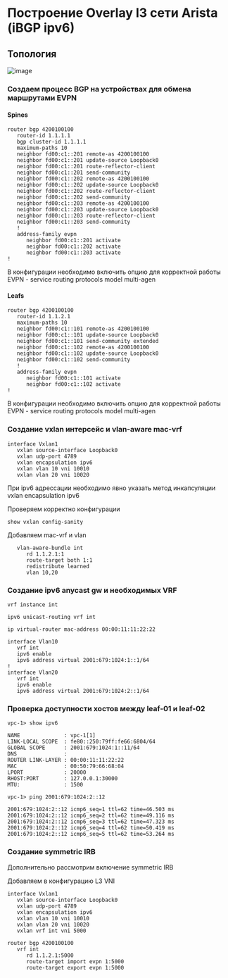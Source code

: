 # Построение Overlay l3 сети Arista (iBGP ipv6)

## Топология 

![image](https://github.com/user-attachments/assets/3c407a2c-38d0-45d6-8672-ca934767d181)



### Создаем процесс BGP на устройствах для обмена маршрутами EVPN 

#### Spines

```
router bgp 4200100100
   router-id 1.1.1.1
   bgp cluster-id 1.1.1.1
   maximum-paths 10
   neighbor fd00:c1::201 remote-as 4200100100
   neighbor fd00:c1::201 update-source Loopback0
   neighbor fd00:c1::201 route-reflector-client
   neighbor fd00:c1::201 send-community
   neighbor fd00:c1::202 remote-as 4200100100
   neighbor fd00:c1::202 update-source Loopback0
   neighbor fd00:c1::202 route-reflector-client
   neighbor fd00:c1::202 send-community
   neighbor fd00:c1::203 remote-as 4200100100
   neighbor fd00:c1::203 update-source Loopback0
   neighbor fd00:c1::203 route-reflector-client
   neighbor fd00:c1::203 send-community
   !
   address-family evpn
      neighbor fd00:c1::201 activate
      neighbor fd00:c1::202 activate
      neighbor fd00:c1::203 activate
!
```

В конфигурации необходимо включить опцию для корректной работы EVPN - service routing protocols model multi-agen

#### Leafs

```
router bgp 4200100100
   router-id 1.1.2.1
   maximum-paths 10
   neighbor fd00:c1::101 remote-as 4200100100
   neighbor fd00:c1::101 update-source Loopback0
   neighbor fd00:c1::101 send-community extended
   neighbor fd00:c1::102 remote-as 4200100100
   neighbor fd00:c1::102 update-source Loopback0
   neighbor fd00:c1::102 send-community
   !
   address-family evpn
      neighbor fd00:c1::101 activate
      neighbor fd00:c1::102 activate
!
```

В конфигурации необходимо включить опцию для корректной работы EVPN - service routing protocols model multi-agen

### Создание vxlan интерсейс и vlan-aware mac-vrf

```
interface Vxlan1
   vxlan source-interface Loopback0
   vxlan udp-port 4789
   vxlan encapsulation ipv6
   vxlan vlan 10 vni 10010
   vxlan vlan 20 vni 10020
```

При ipv6 адрессации необходимо явно указать метод инкапсуляции vxlan encapsulation ipv6

Проверяем корректно конфигурации

```
show vxlan config-sanity
```

Добавляем mac-vrf и vlan

```
   vlan-aware-bundle int
      rd 1.1.2.1:1
      route-target both 1:1
      redistribute learned
      vlan 10,20
```

### Создание ipv6 anycast gw и необходимых VRF

```
vrf instance int

ipv6 unicast-routing vrf int

ip virtual-router mac-address 00:00:11:11:22:22

interface Vlan10
   vrf int
   ipv6 enable
   ipv6 address virtual 2001:679:1024:1::1/64
!
interface Vlan20
   vrf int
   ipv6 enable
   ipv6 address virtual 2001:679:1024:2::1/64
```


### Проверка доступности хостов между leaf-01 и leaf-02

```
vpc-1> show ipv6

NAME              : vpc-1[1]
LINK-LOCAL SCOPE  : fe80::250:79ff:fe66:6804/64
GLOBAL SCOPE      : 2001:679:1024:1::11/64
DNS               :
ROUTER LINK-LAYER : 00:00:11:11:22:22
MAC               : 00:50:79:66:68:04
LPORT             : 20000
RHOST:PORT        : 127.0.0.1:30000
MTU:              : 1500

vpc-1> ping 2001:679:1024:2::12

2001:679:1024:2::12 icmp6_seq=1 ttl=62 time=46.503 ms
2001:679:1024:2::12 icmp6_seq=2 ttl=62 time=49.116 ms
2001:679:1024:2::12 icmp6_seq=3 ttl=62 time=47.323 ms
2001:679:1024:2::12 icmp6_seq=4 ttl=62 time=50.419 ms
2001:679:1024:2::12 icmp6_seq=5 ttl=62 time=53.264 ms

```

### Создание symmetric IRB

Дополнительно рассмотрим включение symmetric IRB

Добавляем в конфигурацию L3 VNI

```
interface Vxlan1
   vxlan source-interface Loopback0
   vxlan udp-port 4789
   vxlan encapsulation ipv6
   vxlan vlan 10 vni 10010
   vxlan vlan 20 vni 10020
   vxlan vrf int vni 5000 
```
```
router bgp 4200100100
   vrf int
      rd 1.1.2.1:5000
      route-target import evpn 1:5000
      route-target export evpn 1:5000
```







